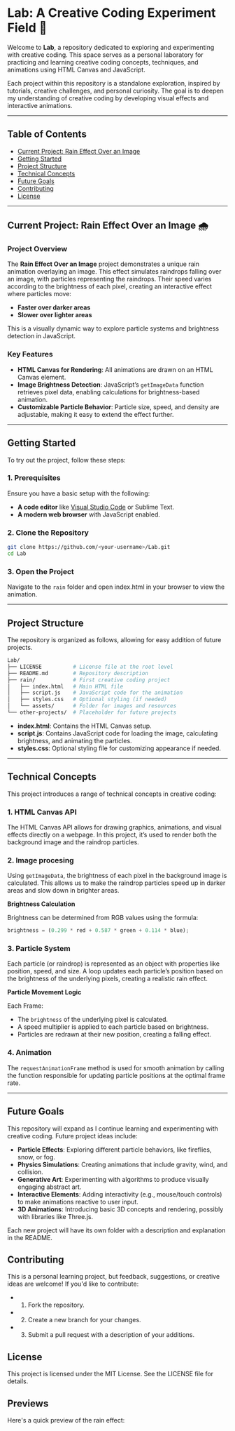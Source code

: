 # Lab: A Creative Coding Experiment Field 🧪

Welcome to **Lab**, a repository dedicated to exploring and experimenting with creative coding. This space serves as a personal laboratory for practicing and learning creative coding concepts, techniques, and animations using HTML Canvas and JavaScript.

Each project within this repository is a standalone exploration, inspired by tutorials, creative challenges, and personal curiosity. The goal is to deepen my understanding of creative coding by developing visual effects and interactive animations.

---

## Table of Contents

- [Current Project: Rain Effect Over an Image](#current-project-rain-effect-over-an-image-)
- [Getting Started](#getting-started)
- [Project Structure](#project-structure)
- [Technical Concepts](#technical-concepts)
- [Future Goals](#future-goals)
- [Contributing](#contributing)
- [License](#license)

---

## Current Project: Rain Effect Over an Image 🌧️

### Project Overview
The **Rain Effect Over an Image** project demonstrates a unique rain animation overlaying an image. This effect simulates raindrops falling over an image, with particles representing the raindrops. Their speed varies according to the brightness of each pixel, creating an interactive effect where particles move:
- **Faster over darker areas** 
- **Slower over lighter areas**

This is a visually dynamic way to explore particle systems and brightness detection in JavaScript.

### Key Features
- **HTML Canvas for Rendering**: All animations are drawn on an HTML Canvas element.
- **Image Brightness Detection**: JavaScript’s `getImageData` function retrieves pixel data, enabling calculations for brightness-based animation.
- **Customizable Particle Behavior**: Particle size, speed, and density are adjustable, making it easy to extend the effect further.

---

## Getting Started

To try out the project, follow these steps:

### 1. Prerequisites

Ensure you have a basic setup with the following:
- **A code editor** like [Visual Studio Code](https://code.visualstudio.com/) or Sublime Text.
- **A modern web browser** with JavaScript enabled.

### 2. Clone the Repository
```bash
git clone https://github.com/<your-username>/Lab.git
cd Lab
```

### 3. Open the Project

Navigate to the ```rain``` folder and open index.html in your browser to view the animation.

---

## Project Structure 
The repository is organized as follows, allowing for easy addition of future projects.

``` bash
Lab/
├── LICENSE          # License file at the root level
├── README.md        # Repository description
├── rain/            # First creative coding project
│   ├── index.html   # Main HTML file
│   ├── script.js    # JavaScript code for the animation
│   ├── styles.css   # Optional styling (if needed)
│   └── assets/      # Folder for images and resources
└── other-projects/  # Placeholder for future projects


```

- **index.html**: Contains the HTML Canvas setup.
- **script.js**: Contains JavaScript code for loading the image, calculating brightness, and animating the particles.
- **styles.css**: Optional styling file for customizing appearance if needed.

---

## Technical Concepts

This project introduces a range of technical concepts in creative coding:

### 1. HTML Canvas API

The HTML Canvas API allows for drawing graphics, animations, and visual effects directly on a webpage. In this project, it’s used to render both the background image and the raindrop particles.

### 2. Image procesing

Using ```getImageData```, the brightness of each pixel in the background image is calculated. This allows us to make the raindrop particles speed up in darker areas and slow down in brighter areas.

**Brightness Calculation**

Brightness can be determined from RGB values using the formula:
```JavaScript
brightness = (0.299 * red + 0.587 * green + 0.114 * blue);
```
### 3. Particle System

Each particle (or raindrop) is represented as an object with properties like position, speed, and size. A loop updates each particle’s position based on the brightness of the underlying pixels, creating a realistic rain effect.

**Particle Movement Logic**

Each Frame:

- The ```brightness``` of the underlying pixel is calculated.
- A speed multiplier is applied to each particle based on brightness.
- Particles are redrawn at their new position, creating a falling effect.

### 4. Animation

The ```requestAnimationFrame``` method is used for smooth animation by calling the function responsible for updating particle positions at the optimal frame rate.

---

## Future Goals

This repository will expand as I continue learning and experimenting with creative coding. Future project ideas include:

- **Particle Effects**: Exploring different particle behaviors, like fireflies, snow, or fog.
- **Physics Simulations**: Creating animations that include gravity, wind, and collision.
- **Generative Art**: Experimenting with algorithms to produce visually engaging abstract art.
- **Interactive Elements**: Adding interactivity (e.g., mouse/touch controls) to make animations reactive to user input.
- **3D Animations**: Introducing basic 3D concepts and rendering, possibly with libraries like Three.js.

Each new project will have its own folder with a description and explanation in the README.


## Contributing

This is a personal learning project, but feedback, suggestions, or creative ideas are welcome! If you'd like to contribute:

- 1. Fork the repository.
- 2. Create a new branch for your changes.
- 3. Submit a pull request with a description of your additions.

## License

This project is licensed under the MIT License. See the LICENSE file for details.

## Previews

Here's a quick preview of the rain effect: